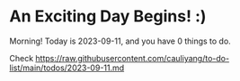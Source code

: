 # An Exciting Day Begins! :)

Morning! Today is 2023-09-11, and you have 0 things to do.

Check https://raw.githubusercontent.com/cauliyang/to-do-list/main/todos/2023-09-11.md